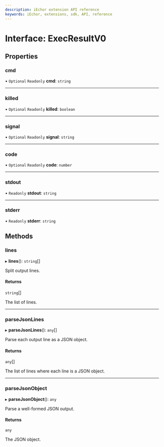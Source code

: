 ```yaml
---
description: iEchor extension API reference
keywords: iEchor, extensions, sdk, API, reference
---
```


# Interface: ExecResultV0

## Properties

### cmd

• `Optional` `Readonly` **cmd**: `string`

___

### killed

• `Optional` `Readonly` **killed**: `boolean`

___

### signal

• `Optional` `Readonly` **signal**: `string`

___

### code

• `Optional` `Readonly` **code**: `number`

___

### stdout

• `Readonly` **stdout**: `string`

___

### stderr

• `Readonly` **stderr**: `string`

## Methods

### lines

▸ **lines**(): `string`[]

Split output lines.

#### Returns

`string`[]

The list of lines.

___

### parseJsonLines

▸ **parseJsonLines**(): `any`[]

Parse each output line as a JSON object.

#### Returns

`any`[]

The list of lines where each line is a JSON object.

___

### parseJsonObject

▸ **parseJsonObject**(): `any`

Parse a well-formed JSON output.

#### Returns

`any`

The JSON object.
